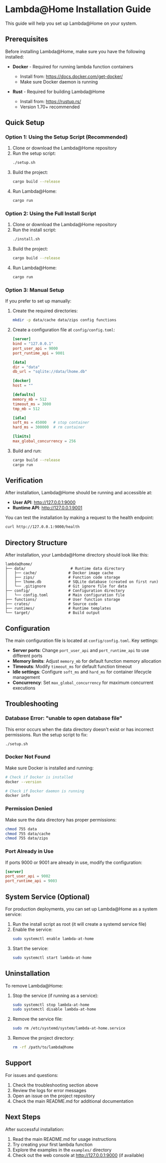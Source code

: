 # Lambda@Home Installation Guide

This guide will help you set up Lambda@Home on your system.

## Prerequisites

Before installing Lambda@Home, make sure you have the following installed:

- **Docker** - Required for running lambda function containers
  - Install from: https://docs.docker.com/get-docker/
  - Make sure Docker daemon is running

- **Rust** - Required for building Lambda@Home
  - Install from: https://rustup.rs/
  - Version 1.70+ recommended

## Quick Setup

### Option 1: Using the Setup Script (Recommended)

1. Clone or download the Lambda@Home repository
2. Run the setup script:
   ```bash
   ./setup.sh
   ```
3. Build the project:
   ```bash
   cargo build --release
   ```
4. Run Lambda@Home:
   ```bash
   cargo run
   ```

### Option 2: Using the Full Install Script

1. Clone or download the Lambda@Home repository
2. Run the install script:
   ```bash
   ./install.sh
   ```
3. Build the project:
   ```bash
   cargo build --release
   ```
4. Run Lambda@Home:
   ```bash
   cargo run
   ```

### Option 3: Manual Setup

If you prefer to set up manually:

1. Create the required directories:
   ```bash
   mkdir -p data/cache data/zips config functions
   ```

2. Create a configuration file at `config/config.toml`:
   ```toml
   [server]
   bind = "127.0.0.1"
   port_user_api = 9000
   port_runtime_api = 9001

   [data]
   dir = "data"
   db_url = "sqlite://data/lhome.db"

   [docker]
   host = ""

   [defaults]
   memory_mb = 512
   timeout_ms = 3000
   tmp_mb = 512

   [idle]
   soft_ms = 45000   # stop container
   hard_ms = 300000  # rm container

   [limits]
   max_global_concurrency = 256
   ```

3. Build and run:
   ```bash
   cargo build --release
   cargo run
   ```

## Verification

After installation, Lambda@Home should be running and accessible at:

- **User API**: http://127.0.0.1:9000
- **Runtime API**: http://127.0.0.1:9001

You can test the installation by making a request to the health endpoint:

```bash
curl http://127.0.0.1:9000/health
```

## Directory Structure

After installation, your Lambda@Home directory should look like this:

```
lambda@home/
├── data/                    # Runtime data directory
│   ├── cache/              # Docker image cache
│   ├── zips/               # Function code storage
│   ├── lhome.db            # SQLite database (created on first run)
│   └── .gitignore          # Git ignore file for data
├── config/                 # Configuration directory
│   └── config.toml         # Main configuration file
├── functions/              # User function storage
├── crates/                 # Source code
├── runtimes/               # Runtime templates
└── target/                 # Build output
```

## Configuration

The main configuration file is located at `config/config.toml`. Key settings:

- **Server ports**: Change `port_user_api` and `port_runtime_api` to use different ports
- **Memory limits**: Adjust `memory_mb` for default function memory allocation
- **Timeouts**: Modify `timeout_ms` for default function timeout
- **Idle settings**: Configure `soft_ms` and `hard_ms` for container lifecycle management
- **Concurrency**: Set `max_global_concurrency` for maximum concurrent executions

## Troubleshooting

### Database Error: "unable to open database file"

This error occurs when the data directory doesn't exist or has incorrect permissions. Run the setup script to fix:

```bash
./setup.sh
```

### Docker Not Found

Make sure Docker is installed and running:

```bash
# Check if Docker is installed
docker --version

# Check if Docker daemon is running
docker info
```

### Permission Denied

Make sure the data directory has proper permissions:

```bash
chmod 755 data
chmod 755 data/cache
chmod 755 data/zips
```

### Port Already in Use

If ports 9000 or 9001 are already in use, modify the configuration:

```toml
[server]
port_user_api = 9002
port_runtime_api = 9003
```

## System Service (Optional)

For production deployments, you can set up Lambda@Home as a system service:

1. Run the install script as root (it will create a systemd service file)
2. Enable the service:
   ```bash
   sudo systemctl enable lambda-at-home
   ```
3. Start the service:
   ```bash
   sudo systemctl start lambda-at-home
   ```

## Uninstallation

To remove Lambda@Home:

1. Stop the service (if running as a service):
   ```bash
   sudo systemctl stop lambda-at-home
   sudo systemctl disable lambda-at-home
   ```

2. Remove the service file:
   ```bash
   sudo rm /etc/systemd/system/lambda-at-home.service
   ```

3. Remove the project directory:
   ```bash
   rm -rf /path/to/lambda@home
   ```

## Support

For issues and questions:

1. Check the troubleshooting section above
2. Review the logs for error messages
3. Open an issue on the project repository
4. Check the main README.md for additional documentation

## Next Steps

After successful installation:

1. Read the main README.md for usage instructions
2. Try creating your first lambda function
3. Explore the examples in the `examples/` directory
4. Check out the web console at http://127.0.0.1:9000 (if available)
